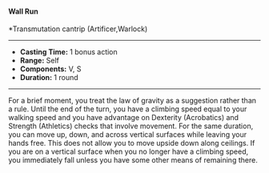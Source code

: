 #### Wall Run
*Transmutation cantrip (Artificer,Warlock)
___
- **Casting Time:** 1 bonus action
- **Range:** Self
- **Components:** V, S
- **Duration:** 1 round
---
For a brief moment, you treat the law of gravity as a
suggestion rather than a rule. Until the end of the
turn, you have a climbing speed equal to your
walking speed and you have advantage on Dexterity
(Acrobatics) and Strength (Athletics) checks that
involve movement. For the same duration, you can
move up, down, and across vertical surfaces while
leaving your hands free. This does not allow you to
move upside down along ceilings. If you are on a
vertical surface when you no longer have a climbing
speed, you immediately fall unless you have some
other means of remaining there.
